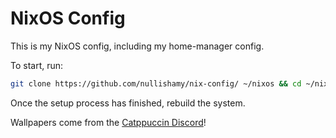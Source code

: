 # NixOS Config

This is my NixOS config, including my home-manager config.

To start, run:
```sh
git clone https://github.com/nullishamy/nix-config/ ~/nixos && cd ~/nixos && nix develop -c "just setup"
```

Once the setup process has finished, rebuild the system.

Wallpapers come from the [Catppuccin Discord](https://discord.gg/catppuccin)!
